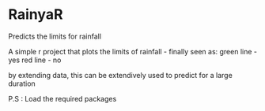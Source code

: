 # RainyaR
Predicts the limits for rainfall

A simple r project that plots the limits of rainfall - finally seen as:
green line - yes
red line - no

by extending data, this can be extendively used to predict for a large duration

P.S : Load the required packages
